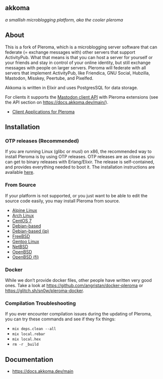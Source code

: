 ## akkoma

*a smallish microblogging platform, aka the cooler pleroma*

## About 

This is a fork of Pleroma, which is a microblogging server software that can federate (= exchange messages with) other servers that support ActivityPub. What that means is that you can host a server for yourself or your friends and stay in control of your online identity, but still exchange messages with people on larger servers. Pleroma will federate with all servers that implement ActivityPub, like Friendica, GNU Social, Hubzilla, Mastodon, Misskey, Peertube, and Pixelfed.

Akkoma is written in Elixir and uses PostgresSQL for data storage.

For clients it supports the [Mastodon client API](https://docs.joinmastodon.org/api/guidelines/) with Pleroma extensions (see the API section on <https://docs.akkoma.dev/main/>).

- [Client Applications for Pleroma](https://docs.akkoma.dev/main/backend/clients/)

## Installation

### OTP releases (Recommended)
If you are running Linux (glibc or musl) on x86, the recommended way to install Pleroma is by using OTP releases. OTP releases are as close as you can get to binary releases with Erlang/Elixir. The release is self-contained, and provides everything needed to boot it. The installation instructions are available [here](https://docs.akkoma.dev/main/backend/installation/otp_en/).

### From Source
If your platform is not supported, or you just want to be able to edit the source code easily, you may install Pleroma from source.

- [Alpine Linux](https://docs.akkoma.dev/main/backend/installation/alpine_linux_en/)
- [Arch Linux](https://docs.akkoma.dev/main/backend/installation/arch_linux_en/)
- [CentOS 7](https://docs.akkoma.dev/main/backend/installation/centos7_en/)
- [Debian-based](https://docs.akkoma.dev/main/backend/installation/debian_based_en/)
- [Debian-based (jp)](https://docs.akkoma.dev/main/backend/installation/debian_based_jp/)
- [FreeBSD](https://docs.akkoma.dev/main/backend/installation/freebsd_en/)
- [Gentoo Linux](https://docs.akkoma.dev/main/backend/installation/gentoo_en/)
- [NetBSD](https://docs.akkoma.dev/main/backend/installation/netbsd_en/)
- [OpenBSD](https://docs.akkoma.dev/main/backend/installation/openbsd_en/)
- [OpenBSD (fi)](https://docs.akkoma.dev/main/backend/installation/openbsd_fi/)

### Docker
While we don’t provide docker files, other people have written very good ones. Take a look at <https://github.com/angristan/docker-pleroma> or <https://glitch.sh/sn0w/pleroma-docker>.

### Compilation Troubleshooting
If you ever encounter compilation issues during the updating of Pleroma, you can try these commands and see if they fix things:

- `mix deps.clean --all`
- `mix local.rebar`
- `mix local.hex`
- `rm -r _build`

## Documentation
- https://docs.akkoma.dev/main
